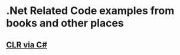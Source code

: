 ﻿# .Net Related Code examples from books and other places

## [CLR via C#](./src/clr-via-csharp/README.md)


